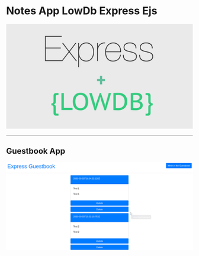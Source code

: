 # Notes App LowDb Express Ejs

![Title image](./img/Title-image.png "Title image")

---

## Guestbook App

![Capture](./img/Capture.png "Capture")